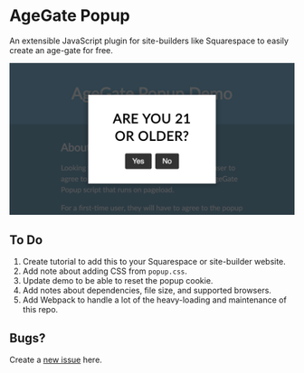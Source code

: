 # AgeGate Popup
An extensible JavaScript plugin for site-builders like Squarespace to easily create an age-gate for free.

[![Example of Age Gate](example/codepen_screenshot.png)](https://codepen.io/nicknish/full/prLbYV)

## To Do
1. Create tutorial to add this to your Squarespace or site-builder website.
2. Add note about adding CSS from `popup.css`.
3. Update demo to be able to reset the popup cookie.
4. Add notes about dependencies, file size, and supported browsers.
5. Add Webpack to handle a lot of the heavy-loading and maintenance of this repo.

## Bugs?
Create a [new issue](https://github.com/nicknish/agegate-popup/issues/new) here.

